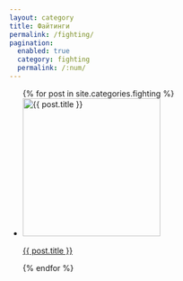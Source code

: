 ```yaml
---
layout: category
title: Файтинги
permalink: /fighting/
pagination: 
  enabled: true
  category: fighting
  permalink: /:num/
---
```


<ul class="games-list">
    {% for post in site.categories.fighting %}
      <li class="game-card">
        <a href="{{ post.url }}">
          <img src="{{ post.image }}" alt="{{ post.title }}" width="245" height="245">
          <p>{{ post.title }}</p>
        </a>
      </li>
    {% endfor %}
</ul>